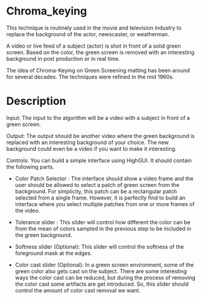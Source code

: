 # Chroma_keying

This technique is routinely used in the movie and television industry to replace the background of the actor, newscaster, or weatherman.

A video or live feed of a subject (actor) is shot in front of a solid green screen. Based on the color, the green screen is removed with an interesting background in post production or in real time.

The idea of Chroma-Keying on Green Screening matting has been around for several decades. The techniques were refined in the mid 1960s.

# Description

Input: The input to the algorithm will be a video with a subject in front of a green screen.

Output: The output should be another video where the green background is replaced with an interesting background of your choice. The new background could even be a video if you want to make it interesting.

Controls: You can build a simple interface using HighGUI. It should contain the following parts.

- Color Patch Selector : The interface should show a video frame and the user should be allowed to select a patch of green screen from the background. For simplicity, this patch can be a rectangular patch selected from a single frame. However, it is perfectly find to build an interface where you select multiple patches from one or more frames of the video.

- Tolerance slider : This slider will control how different the color can be from the mean of colors sampled in the previous step to be included in the green background.

- Softness slider (Optional): This slider will control the softness of the foreground mask at the edges.

- Color cast slider (Optional): In a green screen environment, some of the green color also gets cast on the subject. There are some   interesting ways the color cast can be reduced, but during the process of removing the color cast some artifacts are get introduced. So, this slider should control the amount of color cast removal we want.



